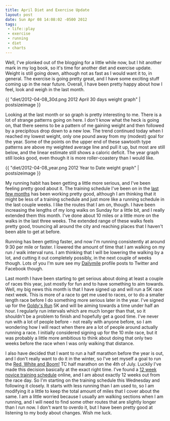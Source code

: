 ```yaml
--- 
title: April Diet and Exercise Update
layout: post
date: Sun Apr 08 14:08:02 -0500 2012
tags:
 - life::play
 - exercise
 - running
 - diet
 - charts
---
```


Well, I've plonked out of the blogging for a little while now, but I hit another mark in my
log book, so it's time for another diet and exercise update.  Weight is still going down, although
not as fast as I would want it to, in general.  The exercise is going pretty great, and I have some
exciting stuff coming up in the near future.  Overall, I have been pretty happy about how I feel,
look and weigh in the last month.

{{ "diet/2012-04-08_30d.png 2012 April 30 days weight graph" | postsizeimage }}

Looking at the last month or so graph is pretty interesting to me.  There is a lot of
strange patterns going on here. I don't know what the heck is going on, that there
seems to be a pattern of me gaining weight and then followed by a precipitous drop down to
a new low.  The trend continued today when I reached my lowest weight, only one pound away from
my (modest) goal for the year.  Some of the points on the upper end of these sawtooth type
patterns are above my weighted average line and pull it up, but most are still below, and the
linear estimate still shows a caloric deficit.
The year graph still looks good, even though it is more roller-coastery than I would like.

{{ "diet/2012-04-08_year.png 2012 Year to Date weight graph" | postsizeimage }}

My running habit has been getting a little more serious, and I've 
been feeling pretty good about it.  The training schedule I've been
on in the [last few months][3] has been working pretty good, although I am
thinking that it might be less of a training schedule and just more like
a running schedule in the last couple weeks.  I like the routes that I
am on, though.  I have been increasing the lengths of my long walks on Sunday
for a little bit, and I really extended them this month.  I've done about
10 miles or a little more on the walks in the last three weeks.  The extended
range of these walks feels pretty good, trouncing all around the city and reaching
places that I haven't been able to get at before.

[3]: http://base0.net/posts/march-diet-report

Running has been getting faster, and now I'm running consistently at around
9:30 per mile or faster.  I lowered the amount of time that I am walking on my
run / walk interval runs.  I am thinking that I will be lowering the walking
by a lot, and cutting it out completely possibly, in the next couple of weeks though.
Lots of you I'm sure see my [Dailymile][1] profile posts to Twitter and Facebook
though.

[1]: http://www.dailymile.com/people/jamuraa

Last month I have been starting to get serious about doing at least a couple of races
this year, just mostly for fun and to have something to aim towards.  Well, my big
news this month is that I have signed up and will run a 5K race next week.  This is
more of a race to get me used to races, or to do a smaller length race before I do
something more serious later in the year.  I've signed up for the [Goldy's Run][2] 5K
and will be aiming towards a time under half an hour.  I regularly run intervals which
are much longer than that, so it shouldn't be a problem to finish and hopefully get
a good time.  I've never run with a lot of people before - not really with anyone
before, so I am wondering how I will react when there are a lot of people around actually
running a race.  I initially considered signing up for the 10 mile race, but it was
probably a little more ambitious to think about doing that only two weeks before the race
when I was only walking that distance.

[2]: http://goldysrun.com

I also have decided that I want to run a half marathon before the year is out, and I don't
really want to do it in the winter, so I've set myself a goal to run the [Red, White and Boom!][4]
TC half marathon on the 4th of July.  Luckily I've made this decision basically at the exact
right time. I've found a [12 week novice training schedule][5] online, and I am about exactly
12 weeks out from the race day.  So I'm starting on the training schedule this Wednesday and
following it closely.  It starts with less running than I am used to, so I am modifying it a little
to keep the total amount of miles that I cover about the same.  I am a little worried because I
usually am walking sections when I am running, and I will need to find some other routes that are
slightly longer than I run now.  I don't want to overdo it, but I have been pretty good at
listening to my body about changes.  Wish me luck.

[4]: https://www.tcmevents.org/events/red_white__boom_tc_half_marathon/
[5]: http://www.halhigdon.com/training/51312/Half-Marathon-Novice-2-Training-Program

